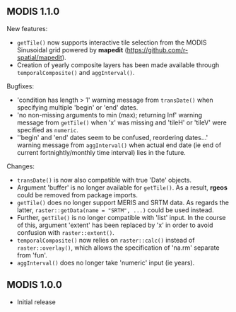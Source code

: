 ## MODIS 1.1.0

New features:

  * `getTile()` now supports interactive tile selection from the MODIS Sinusoidal grid powered by **mapedit** (https://github.com/r-spatial/mapedit).
  * Creation of yearly composite layers has been made available through `temporalComposite()` and `aggInterval()`.

Bugfixes:

  * 'condition has length > 1' warning message from `transDate()` when specifying multiple 'begin' or 'end' dates.
  * 'no non-missing arguments to min (max); returning Inf' warning message from `getTile()` when 'x' was missing and 'tileH' or 'tileV' were specified as `numeric`. 
  * ''begin' and 'end' dates seem to be confused, reordering dates...' warning message from `aggInterval()` when actual end date (ie end of current fortnightly/monthly time interval) lies in the future.

Changes:

  * `transDate()` is now also compatible with true 'Date' objects.
  * Argument 'buffer' is no longer available for `getTile()`. As a result, **rgeos** could be removed from package imports. 
  * `getTile()` does no longer support MERIS and SRTM data. As regards the latter, `raster::getData(name = "SRTM", ...)` could be used instead. 
  * Further, `getTile()` is no longer compatible with 'list' input. In the course of this, argument 'extent' has been replaced by 'x' in order to avoid confusion with `raster::extent()`.
  * `temporalComposite()` now relies on `raster::calc()` instead of `raster::overlay()`, which allows the specification of 'na.rm' separate from 'fun'.
  * `aggInterval()` does no longer take 'numeric' input (ie years).


## MODIS 1.0.0

* Initial release
